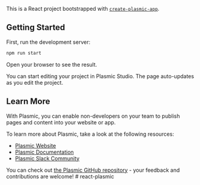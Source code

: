 This is a React project bootstrapped with [`create-plasmic-app`](https://www.npmjs.com/package/create-plasmic-app).

## Getting Started

First, run the development server:

```bash
npm run start
```

Open your browser to see the result.

You can start editing your project in Plasmic Studio. The page auto-updates as you edit the project.

## Learn More

With Plasmic, you can enable non-developers on your team to publish pages and content into your website or app.

To learn more about Plasmic, take a look at the following resources:

- [Plasmic Website](https://www.plasmic.app/)
- [Plasmic Documentation](https://docs.plasmic.app/learn/)
- [Plasmic Slack Community](https://www.plasmic.app/slack)

You can check out [the Plasmic GitHub repository](https://github.com/plasmicapp/plasmic) - your feedback and contributions are welcome!
#   r e a c t - p l a s m i c  
 